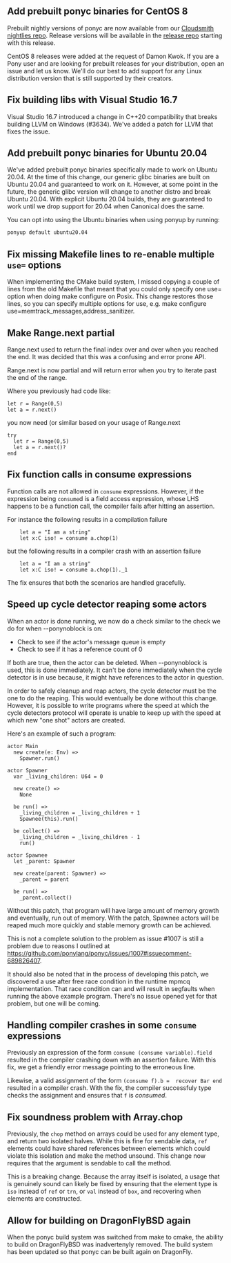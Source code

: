 ## Add prebuilt ponyc binaries for CentOS 8

Prebuilt nightly versions of ponyc are now available from our [Cloudsmith nightlies repo](https://cloudsmith.io/~ponylang/repos/nightlies/packages/). Release versions will be available in the [release repo](https://cloudsmith.io/~ponylang/repos/releases/packages/) starting with this release.

CentOS 8 releases were added at the request of Damon Kwok. If you are a Pony user and are looking for prebuilt releases for your distribution, open an issue and let us know. We'll do our best to add support for any Linux distribution version that is still supported by their creators.

## Fix building libs with Visual Studio 16.7

Visual Studio 16.7 introduced a change in C++20 compatibility that breaks building LLVM on Windows (#3634). We've added a patch for LLVM that fixes the issue.

## Add prebuilt ponyc binaries for Ubuntu 20.04

We've added prebuilt ponyc binaries specifically made to work on Ubuntu 20.04. At the time of this change, our generic glibc binaries are built on Ubuntu 20.04 and guaranteed to work on it. However, at some point in the future, the generic glibc version will change to another distro and break Ubuntu 20.04. With explicit Ubuntu 20.04 builds, they are guaranteed to work until we drop support for 20.04 when Canonical does the same.

You can opt into using the Ubuntu binaries when using ponyup by running:

```bash
ponyup default ubuntu20.04
```

## Fix missing Makefile lines to re-enable multiple `use=` options

When implementing the CMake build system, I missed copying a couple of lines from the old Makefile that meant that you could only specify one use= option when doing make configure on Posix. This change restores those lines, so you can specify multiple options for use, e.g. make configure use=memtrack_messages,address_sanitizer.

## Make Range.next partial

Range.next used to return the final index over and over when you reached the end. It was decided that this was a confusing and error prone API.

Range.next is now partial and will return error when you try to iterate past the end of the range.

Where you previously had code like:

```pony
let r = Range(0,5)
let a = r.next()
```

you now need (or similar based on your usage of Range.next

```pony
try
  let r = Range(0,5)
  let a = r.next()?
end
```

## Fix function calls in consume expressions

Function calls are not allowed in `consume` expressions. However, if the expression being `consume`d is a field access expression, whose LHS happens to be a function call,
the compiler fails after hitting an assertion.

For instance the following results in a compilation failure

```pony
    let a = "I am a string"
    let x:C iso! = consume a.chop(1)
```

but the following results in a compiler crash with an assertion failure

```pony
    let a = "I am a string"
    let x:C iso! = consume a.chop(1)._1
```

The fix ensures that both the scenarios are handled gracefully.

## Speed up cycle detector reaping some actors

When an actor is done running, we now do a check similar to the check we do for when --ponynoblock is on:

- Check to see if the actor's message queue is empty
- Check to see if it has a reference count of 0

If both are true, then the actor can be deleted. When --ponynoblock is used, this is done immediately. It can't be done immediately when the cycle detector is in use because, it might have references to the actor in question.

In order to safely cleanup and reap actors, the cycle detector must be the one to do the reaping. This would eventually be done without this change. However, it is possible to write programs where the speed at which the cycle detectors protocol will operate is unable to keep up with the speed at which new "one shot" actors are created.

Here's an example of such a program:

```pony
actor Main
  new create(e: Env) =>
    Spawner.run()

actor Spawner
  var _living_children: U64 = 0

  new create() =>
    None

  be run() =>
    _living_children = _living_children + 1
    Spawnee(this).run()

  be collect() =>
    _living_children = _living_children - 1
    run()

actor Spawnee
  let _parent: Spawner

  new create(parent: Spawner) =>
    _parent = parent

  be run() =>
    _parent.collect()
```

Without this patch, that program will have large amount of memory growth and eventually, run out of memory. With the patch, Spawnee actors will be reaped much more quickly and stable memory growth can be achieved.

This is not a complete solution to the problem as issue #1007 is still a problem due to reasons I outlined at https://github.com/ponylang/ponyc/issues/1007#issuecomment-689826407.

It should also be noted that in the process of developing this patch, we discovered a use after free race condition in the runtime mpmcq implementation. That race condition can and will result in segfaults when running the above example program. There's no issue opened yet for that problem, but one will be coming.

## Handling compiler crashes in some `consume` expressions

Previously  an expression of the form `consume (consume variable).field` resulted in the compiler crashing down with an assertion failure. With this fix, we get a friendly error message pointing to the erroneous line.

Likewise, a valid assignment of the form `(consume f).b =  recover Bar end` resulted in a compiler crash. With the fix, the compiler successfuly type checks the assignment and ensures that `f` is _consumed_.

## Fix soundness problem with Array.chop

Previously, the `chop` method on arrays could be used for any element type,
and return two isolated halves. While this is fine for sendable data,
`ref` elements could have shared references between elements which could
violate this isolation and make the method unsound. This change now
requires that the argument is sendable to call the method.

This is a breaking change. Because the array itself is isolated,
a usage that is genuinely sound can likely be fixed by ensuring
that the element type is `iso` instead of `ref` or `trn`, or `val`
instead of `box`, and recovering when elements are constructed.

## Allow for building on DragonFlyBSD again

When the ponyc build system was switched from make to cmake, the ability to build on DragonFlyBSD was inadvertenyly removed. The build system has been updated so that ponyc can be built again on DragonFly.
